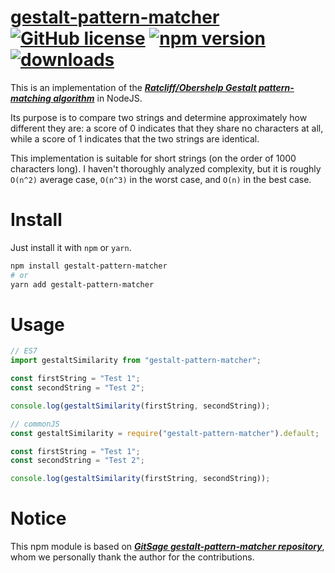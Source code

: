 # [gestalt-pattern-matcher](https://www.npmjs.com/package/gestalt-pattern-matcher) [![GitHub license](https://img.shields.io/badge/license-MIT-blue.svg?style=flat-square)](https://github.com/saniales/gestalt-pattern-matcher/blob/master/LICENSE) [![npm version](https://img.shields.io/npm/v/gestalt-pattern-matcher.svg?style=flat-square)](https://www.npmjs.com/package/gestalt-pattern-matcher) [![downloads](https://img.shields.io/npm/dt/gestalt-pattern-matcher?style=flat-square)](https://www.npmjs.com/package/gestalt-pattern-matcher)

This is an implementation of the [***Ratcliff/Obershelp Gestalt pattern-matching algorithm***](https://en.wikipedia.org/wiki/Gestalt_Pattern_Matching) in NodeJS.

Its purpose is to compare two strings and determine approximately how different they are: a score of 0 indicates that they share no characters at all, while a score of 1 indicates that the two strings are identical.

This implementation is suitable for short strings (on the order of 1000 characters long). I haven't thoroughly analyzed complexity, but it is roughly `O(n^2)` average case, `O(n^3)` in the worst case, and `O(n)` in the best case.

# Install

Just install it with `npm` or `yarn`.

``` bash
npm install gestalt-pattern-matcher
# or
yarn add gestalt-pattern-matcher
```

# Usage

``` typescript
// ES7
import gestaltSimilarity from "gestalt-pattern-matcher";

const firstString = "Test 1";
const secondString = "Test 2";

console.log(gestaltSimilarity(firstString, secondString));

// commonJS
const gestaltSimilarity = require("gestalt-pattern-matcher").default;

const firstString = "Test 1";
const secondString = "Test 2";

console.log(gestaltSimilarity(firstString, secondString));
```

# Notice

This npm module is based on [***GitSage gestalt-pattern-matcher repository***](https://github.com/GitSage/gestalt-pattern-matcher), whom we personally thank the author for the contributions.